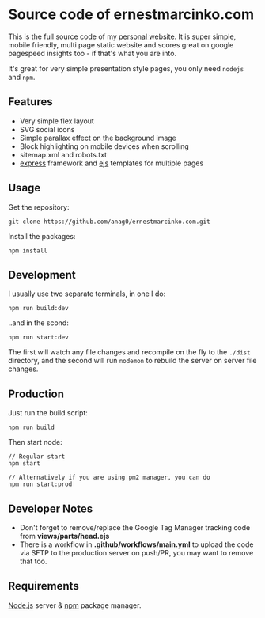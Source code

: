 # Source code of ernestmarcinko.com

This is the full source code of my [personal website](https://ernestmarcinko.com). It is super simple, mobile friendly, multi page static website and scores great on google pagespeed insights too - if that's what you are into.

It's great for very simple presentation style pages, you only need ``nodejs`` and ``npm``.

## Features
  - Very simple flex layout
  - SVG social icons
  - Simple parallax effect on the background image
  - Block highlighting on mobile devices when scrolling
  - sitemap.xml and robots.txt
  - [express](https://expressjs.com/) framework and [ejs](https://ejs.co/) templates for multiple pages

## Usage
Get the repository:

 ```
 git clone https://github.com/anag0/ernestmarcinko.com.git
 ```

Install the packages:

```
npm install
```

## Development

I usually use two separate terminals, in one I do:

```
npm run build:dev
```

  ..and in the scond:

```
npm run start:dev
```

The first will watch any file changes and recompile on the fly to the ``./dist`` directory, and the second will run ``nodemon`` to rebuild the server on server file changes.

## Production
Just run the build script:

```
npm run build
```

Then start node:

```
// Regular start
npm start

// Alternatively if you are using pm2 manager, you can do
npm run start:prod
```


## Developer Notes
- Don't forget to remove/replace the Google Tag Manager tracking code from **views/parts/head.ejs**
- There is a workflow in **.github/workflows/main.yml** to upload the code via SFTP to the production server on push/PR, you may want to remove that too.

## Requirements
[Node.js](https://nodejs.org/en) server & [npm](https://www.npmjs.com/) package manager.